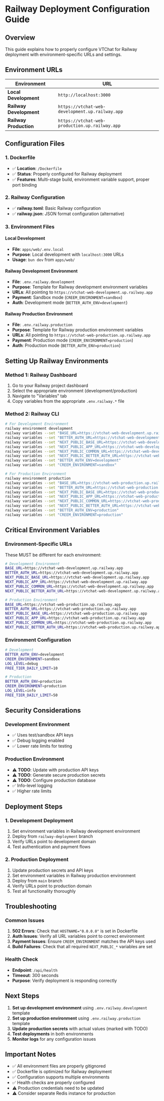 # Railway Deployment Configuration Guide

## Overview

This guide explains how to properly configure VTChat for Railway deployment with environment-specific URLs and settings.

## Environment URLs

| Environment | URL |
|-------------|-----|
| **Local Development** | `http://localhost:3000` |
| **Railway Development** | `https://vtchat-web-development.up.railway.app` |
| **Railway Production** | `https://vtchat-web-production.up.railway.app` |

## Configuration Files

### 1. Dockerfile

- ✅ **Location**: `/Dockerfile`
- ✅ **Status**: Properly configured for Railway deployment
- ✅ **Features**: Multi-stage build, environment variable support, proper port binding

### 2. Railway Configuration

- ✅ **railway.toml**: Basic Railway configuration
- ✅ **railway.json**: JSON format configuration (alternative)

### 3. Environment Files

#### Local Development

- **File**: `apps/web/.env.local`
- **Purpose**: Local development with `localhost:3000` URLs
- **Usage**: `bun dev` from `apps/web/`

#### Railway Development Environment

- **File**: `.env.railway.development`
- **Purpose**: Template for Railway development environment variables
- **URLs**: All pointing to `https://vtchat-web-development.up.railway.app`
- **Payment**: Sandbox mode (`CREEM_ENVIRONMENT=sandbox`)
- **Auth**: Development mode (`BETTER_AUTH_ENV=development`)

#### Railway Production Environment

- **File**: `.env.railway.production`
- **Purpose**: Template for Railway production environment variables
- **URLs**: All pointing to `https://vtchat-web-production.up.railway.app`
- **Payment**: Production mode (`CREEM_ENVIRONMENT=production`)
- **Auth**: Production mode (`BETTER_AUTH_ENV=production`)

## Setting Up Railway Environments

### Method 1: Railway Dashboard

1. Go to your Railway project dashboard
2. Select the appropriate environment (development/production)
3. Navigate to "Variables" tab
4. Copy variables from the appropriate `.env.railway.*` file

### Method 2: Railway CLI

```bash
# For Development Environment
railway environment development
railway variables --set "BASE_URL=https://vtchat-web-development.up.railway.app"
railway variables --set "BETTER_AUTH_URL=https://vtchat-web-development.up.railway.app"
railway variables --set "NEXT_PUBLIC_BASE_URL=https://vtchat-web-development.up.railway.app"
railway variables --set "NEXT_PUBLIC_APP_URL=https://vtchat-web-development.up.railway.app"
railway variables --set "NEXT_PUBLIC_COMMON_URL=https://vtchat-web-development.up.railway.app"
railway variables --set "NEXT_PUBLIC_BETTER_AUTH_URL=https://vtchat-web-development.up.railway.app"
railway variables --set "BETTER_AUTH_ENV=development"
railway variables --set "CREEM_ENVIRONMENT=sandbox"

# For Production Environment
railway environment production
railway variables --set "BASE_URL=https://vtchat-web-production.up.railway.app"
railway variables --set "BETTER_AUTH_URL=https://vtchat-web-production.up.railway.app"
railway variables --set "NEXT_PUBLIC_BASE_URL=https://vtchat-web-production.up.railway.app"
railway variables --set "NEXT_PUBLIC_APP_URL=https://vtchat-web-production.up.railway.app"
railway variables --set "NEXT_PUBLIC_COMMON_URL=https://vtchat-web-production.up.railway.app"
railway variables --set "NEXT_PUBLIC_BETTER_AUTH_URL=https://vtchat-web-production.up.railway.app"
railway variables --set "BETTER_AUTH_ENV=production"
railway variables --set "CREEM_ENVIRONMENT=production"
```

## Critical Environment Variables

### Environment-Specific URLs

These MUST be different for each environment:

```bash
# Development Environment
BASE_URL=https://vtchat-web-development.up.railway.app
BETTER_AUTH_URL=https://vtchat-web-development.up.railway.app
NEXT_PUBLIC_BASE_URL=https://vtchat-web-development.up.railway.app
NEXT_PUBLIC_APP_URL=https://vtchat-web-development.up.railway.app
NEXT_PUBLIC_COMMON_URL=https://vtchat-web-development.up.railway.app
NEXT_PUBLIC_BETTER_AUTH_URL=https://vtchat-web-development.up.railway.app

# Production Environment
BASE_URL=https://vtchat-web-production.up.railway.app
BETTER_AUTH_URL=https://vtchat-web-production.up.railway.app
NEXT_PUBLIC_BASE_URL=https://vtchat-web-production.up.railway.app
NEXT_PUBLIC_APP_URL=https://vtchat-web-production.up.railway.app
NEXT_PUBLIC_COMMON_URL=https://vtchat-web-production.up.railway.app
NEXT_PUBLIC_BETTER_AUTH_URL=https://vtchat-web-production.up.railway.app
```

### Environment Configuration

```bash
# Development
BETTER_AUTH_ENV=development
CREEM_ENVIRONMENT=sandbox
LOG_LEVEL=debug
FREE_TIER_DAILY_LIMIT=10

# Production
BETTER_AUTH_ENV=production
CREEM_ENVIRONMENT=production
LOG_LEVEL=info
FREE_TIER_DAILY_LIMIT=50
```

## Security Considerations

### Development Environment

- ✅ Uses test/sandbox API keys
- ✅ Debug logging enabled
- ✅ Lower rate limits for testing

### Production Environment

- ⚠️ **TODO**: Update with production API keys
- ⚠️ **TODO**: Generate secure production secrets
- ⚠️ **TODO**: Configure production database
- ✅ Info-level logging
- ✅ Higher rate limits

## Deployment Steps

### 1. Development Deployment

1. Set environment variables in Railway development environment
2. Deploy from `railway-deployment` branch
3. Verify URLs point to development domain
4. Test authentication and payment flows

### 2. Production Deployment

1. Update production secrets and API keys
2. Set environment variables in Railway production environment
3. Deploy from `main` branch
4. Verify URLs point to production domain
5. Test all functionality thoroughly

## Troubleshooting

### Common Issues

1. **502 Errors**: Check that `HOSTNAME="0.0.0.0"` is set in Dockerfile
2. **Auth Issues**: Verify all URL variables point to correct environment
3. **Payment Issues**: Ensure `CREEM_ENVIRONMENT` matches the API keys used
4. **Build Failures**: Check that all required `NEXT_PUBLIC_*` variables are set

### Health Check

- **Endpoint**: `/api/health`
- **Timeout**: 300 seconds
- **Purpose**: Verify deployment is responding correctly

## Next Steps

1. **Set up development environment** using `.env.railway.development` template
2. **Set up production environment** using `.env.railway.production` template
3. **Update production secrets** with actual values (marked with TODO)
4. **Test deployments** in both environments
5. **Monitor logs** for any configuration issues

## Important Notes

- ✅ All environment files are properly gitignored
- ✅ Dockerfile is optimized for Railway deployment
- ✅ Configuration supports multiple environments
- ✅ Health checks are properly configured
- ⚠️ Production credentials need to be updated
- ⚠️ Consider separate Redis instance for production
